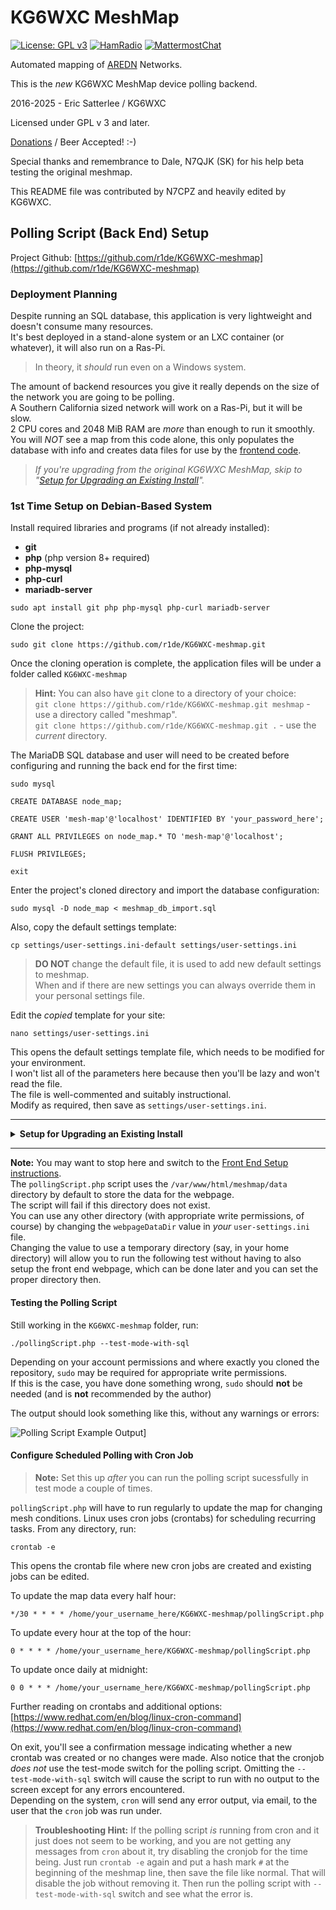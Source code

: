 # KG6WXC MeshMap
  
[![License: GPL v3](https://img.shields.io/badge/License-GPLv3-blue.svg)](https://www.gnu.org/licenses/gpl-3.0)
[![HamRadio](https://img.shields.io/badge/HamRadio-Roger!-green.svg)](https://www.arednmesh.org)
[![MattermostChat](https://img.shields.io/badge/Chat-Mattermost-blueviolet.svg)](https://mattermost.kg6wxc.net/mesh/channels/meshmap)  
  
Automated mapping of [AREDN](https://arednmesh.org) Networks.  

This is the _new_ KG6WXC MeshMap device polling backend.

2016-2025 - Eric Satterlee / KG6WXC

Licensed under GPL v 3 and later.  

[Donations](https://www.paypal.com/cgi-bin/webscr?cmd=_donations&business=6K5KQYYU34H4U&currency_code=USD&source=url) / Beer Accepted! :-)  

Special thanks and remembrance to Dale, N7QJK (SK) for his help beta testing the original meshmap.  

This README file was contributed by N7CPZ and heavily edited by KG6WXC.  

## Polling Script (Back End) Setup

Project Github: [https://github.com/r1de/KG6WXC-meshmap](https://github.com/r1de/KG6WXC-meshmap)

### Deployment Planning

Despite running an SQL database, this application is very lightweight and doesn't consume many resources.  
It's best deployed in a stand-alone system or an LXC container (or whatever), it will also run on a Ras-Pi. 
>In theory, it _should_ run even on a Windows system.

The amount of backend resources you give it really depends on the size of the network you are going to be polling.  
A Southern California sized network will work on a Ras-Pi, but it will be slow.  
2 CPU cores and 2048 MiB RAM are _more_ than enough to run it smoothly.  
You will *NOT* see a map from this code alone, this only populates the database with info and creates data files for use by the [frontend code](https://github.com/r1de/KG6WXC-meshmap-webpage).


>*If you're upgrading from the original KG6WXC MeshMap, skip to "[Setup for Upgrading an Existing Install](#bkmrk-setup-for-upgrading-)".*


### 1st Time Setup on Debian-Based System

Install required libraries and programs (if not already installed):
- **git**
- **php** (php version 8+ required)
- **php-mysql**
- **php-curl**
- **mariadb-server**
    
```
sudo apt install git php php-mysql php-curl mariadb-server
```  

Clone the project:  
```
sudo git clone https://github.com/r1de/KG6WXC-meshmap.git
```  
Once the cloning operation is complete, the application files will be under a folder called `KG6WXC-meshmap`

>**Hint:** You can also have `git` clone to a directory of your choice:  
>`git clone https://github.com/r1de/KG6WXC-meshmap.git meshmap` - use a directory called "meshmap".  
>`git clone https://github.com/r1de/KG6WXC-meshmap.git .` - use the _current_ directory.

The MariaDB SQL database and user will need to be created before configuring and running the back end for the first time:  
```
sudo mysql
```  
```
CREATE DATABASE node_map;
```  
```
CREATE USER 'mesh-map'@'localhost' IDENTIFIED BY 'your_password_here';
```
```
GRANT ALL PRIVILEGES on node_map.* TO 'mesh-map'@'localhost';
```  
```
FLUSH PRIVILEGES;
```  
```
exit
```  

Enter the project's cloned directory and import the database configuration:  
```
sudo mysql -D node_map < meshmap_db_import.sql
```

Also, copy the default settings template:  
```
cp settings/user-settings.ini-default settings/user-settings.ini
```
>**DO NOT** change the default file, it is used to add new default settings to meshmap.  
>When and if there are new settings you can always override them in your personal settings file.

Edit the _copied_ template for your site:  
```
nano settings/user-settings.ini
```  
This opens the default settings template file, which needs to be modified for your environment.  
I won't list all of the parameters here because then you'll be lazy and won't read the file.  
The file is well-commented and suitably instructional.  
Modify as required, then save as `settings/user-settings.ini`.

---

<details id="bkmrk-setup-for-upgrading-"><summary><strong>Setup for Upgrading an Existing Install</strong></summary>

You likely have everything you need already installed.  
If you have been running the old map and are upgrading to this new version, you will need to update the values in the new configuration file.
>If you copy over your existing user-settings file and carefully update it, you could probably re-use it, there are some changes, but not many.

The Database structure has changed in this new version and it will need to be updated, run this command from the meshmap directory:

```
sudo mysql -D node_map < meshmap_db_update.sql
```
After that is done, run the polling script in test mode and continue with the Front End Setup.

</details>

---

**Note:** You may want to stop here and switch to the [Front End Setup instructions](http://n7cpz-wiki.local.mesh/books/kg6wxc-mesh-map/page/front-end-setup).  
The `pollingScript.php` script uses the `/var/www/html/meshmap/data` directory by default to store the data for the webpage.  
The script will fail if this directory does not exist.  
You can use any other directory (with appropriate write permissions, of course) by changing the `webpageDataDir` value in _your_ `user-settings.ini` file.  
Changing the value to use a temporary directory (say, in your home directory) will allow you to run the following test without having to also setup the front end webpage, which can be done later and you can set the proper directory then.

#### Testing the Polling Script

Still working in the `KG6WXC-meshmap` folder, run:

```
./pollingScript.php --test-mode-with-sql
```

Depending on your account permissions and where exactly you cloned the repository, `sudo` may be required for appropriate write permissions.  
If this is the case, you have done something wrong, `sudo` should **not** be needed (and is **not** recommended by the author)

The output should look something like this, without any warnings or errors:

![Polling Script Example Output](https://kg6wxc.net/misc/pollingScriptTestModeOutput.png)]

#### Configure Scheduled Polling with Cron Job
>**Note:** Set this up _after_ you can run the polling script sucessfully in test mode a couple of times.

`pollingScript.php` will have to run regularly to update the map for changing mesh conditions. Linux uses cron jobs (crontabs) for scheduling recurring tasks. From any directory, run:

```
crontab -e
```

This opens the crontab file where new cron jobs are created and existing jobs can be edited.

To update the map data every half hour:

```
*/30 * * * * /home/your_username_here/KG6WXC-meshmap/pollingScript.php
```

To update every hour at the top of the hour:

```
0 * * * * /home/your_username_here/KG6WXC-meshmap/pollingScript.php
```

To update once daily at midnight:

```
0 0 * * * /home/your_username_here/KG6WXC-meshmap/pollingScript.php
```

Further reading on crontabs and additional options: [https://www.redhat.com/en/blog/linux-cron-command](https://www.redhat.com/en/blog/linux-cron-command)

On exit, you'll see a confirmation message indicating whether a new crontab was created or no changes were made.
Also notice that the cronjob _does not_ use the test-mode switch for the polling script.
Omitting the `--test-mode-with-sql` switch will cause the script to run with no output to the screen except for any errors encountered.  
Depending on the system, `cron` will send any error output, via email, to the user that the `cron` job was run under.


>**Troubleshooting Hint:**
>If the polling script _is_ running from cron and it just does not seem to be working, and you are not getting any messages from `cron` about it, try disabling the cronjob for the time being.
>Just run `crontab -e` again and put a hash mark `#` at the beginning of the meshmap line, then save the file like normal.
>That will disable the job without removing it.
>Then run the polling script with `--test-mode-with-sql` switch and see what the error is.
